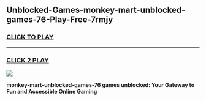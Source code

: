 
## Unblocked-Games-monkey-mart-unblocked-games-76-Play-Free-7rmjy
<h3>
<a href="https://premium76.site?title=monkey-mart-unblocked-games-76&ref=23A">CLICK TO PLAY</a></h3>
<hr>

<h3>
<a href="https://premium76.site?title=monkey-mart-unblocked-games-76&ref=23A">CLICK 2 PLAY</a>
  
</h3>

<a href="https://premium76.site?title=monkey-mart-unblocked-games-76&ref=23A"><img src="https://clearcache.store/games.png"></a>


**monkey-mart-unblocked-games-76 games unblocked: Your Gateway to Fun and Accessible Online Gaming**
